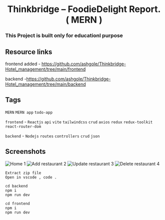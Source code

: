 <h1 align='center'> Thinkbridge – FoodieDelight Report. ( MERN ) </h1>

### This Project is built only for educationl purpose

## Resource links

frontend added - https://github.com/ashgole/Thinkbridge-Hotel_management/tree/main/frontend

backend -https://github.com/ashgole/Thinkbridge-Hotel_management/tree/main/backend

## Tags

`MERN` `MERN app` `todo-app`

`frontend` - `Reactjs` `api` `vite` `tailwindcss` `crud` `axios` `redux` `redux-toolkit` `react-router-dom`

`backend` - `Nodejs` `routes` `controllers` `crud` `json`

## Screenshots

![Home 1](https://github.com/ashgole/Thinkbridge-Hotel_management/blob/main/public/screenshots/1.png)
![Add restaurant 2](https://github.com/ashgole/Thinkbridge-Hotel_management/blob/main/public/screenshots/2.png)
![Update restaurant 3](https://github.com/ashgole/Thinkbridge-Hotel_management/blob/main/public/screenshots/3.png)
![Delete restaurant 4](https://github.com/ashgole/Thinkbridge-Hotel_management/blob/main/public/screenshots/4.png)

```
Extract zip file
Open in vscode , code .

cd backend
npm i
npm run dev

cd frontend
npm i
npm run dev
```
